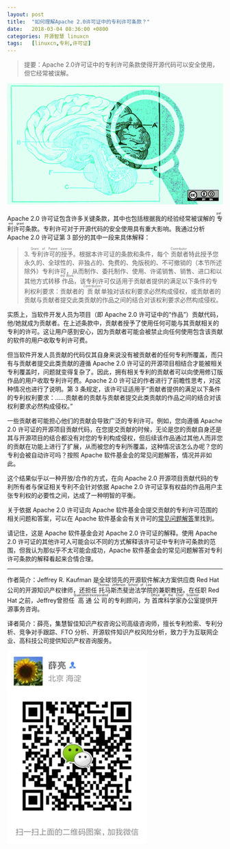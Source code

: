 ```yaml
---
layout: post
title:	"如何理解Apache 2.0许可证中的专利许可条款？"
date:	2018-03-04 08:36:00 +0800 
categories:	开源智慧 linuxcn 
tags:	[linuxcn,专利,许可证]
---
```




> 
> 提要：Apache 2.0许可证中的专利许可条款使得开源代码可以安全使用，但它经常被误解。
> 
> 
> 


![Understanding the Apache 2 patent license](/Asserts/Images/album/201803/04/084004nqrsu0wgrgrzrq5r.png "Understanding the Apache 2 patent license")


Apache 2.0 许可证包含许多关键条款，其中也包括根据我的经验经常被误解的<ruby> 专利许可 <rp>  （ </rp> <rt>  patent grant </rt> <rp>  ） </rp></ruby>条款。专利许可对于开源代码的安全使用具有重大影响。我通过分析 Apache 2.0 许可证第 3 部分的其中一段来具体解释：



> 
> 3.<ruby> 专利许可的授予 <rp>  （ </rp> <rt>  Grant of Patent License </rt> <rp>  ） </rp></ruby>。根据本许可证的条款和条件，每个<ruby> 贡献者 <rp>  （ </rp> <rt>  Contributor </rt> <rp>  ） </rp></ruby>特此授予您永久的、全球性的、非独占的、免费的、免版税的、不可撤销的（本节所述除外）专利许可，从而制作、委托制作、使用、许诺销售、销售、进口和以其他方式转移<ruby> 作品 <rp>  （ </rp> <rt>  the Work </rt> <rp>  ） </rp></ruby>，该专利许可仅适用于贡献者提供的满足以下条件的专利权利要求：贡献者的<ruby> 贡献 <rp>  （ </rp> <rt>  Contribution </rt> <rp>  ） </rp></ruby>单独对该权利要求必然构成侵权，或贡献者的贡献与贡献者提交此类贡献的作品之间的结合对该权利要求必然构成侵权。
> 
> 
> 


实质上，当软件开发人员为项目（即 Apache 2.0 许可证中的“作品”）贡献代码，他/她就成为贡献者。在上述条款中，贡献者授予了使用任何可能与其贡献相关的专利的许可。这让用户感到安心，因为贡献者可能会被禁止向任何使用包含该贡献的软件的用户收取专利许可费。


但当软件开发人员贡献的代码仅其自身来说没有被贡献者的任何专利所覆盖，而只有与贡献者提交此类贡献的遵循 Apache 2.0 许可证的开源项目相结合才能被相关专利覆盖时，问题就变得复杂了。因此，拥有相关专利的贡献者可以向使用修订版作品的用户收取专利许可费。Apache 2.0 许可证的作者进行了前瞻性思考，对这种情况也进行了说明。第 3 条规定，该许可证适用于“贡献者提供的满足以下条件的专利权利要求：……贡献者的贡献与贡献者提交此类贡献的作品之间的结合对该权利要求必然构成侵权。”


一些贡献者可能担心他们的贡献会导致广泛的专利许可。例如，您向遵循 Apache 2.0 许可证的开源项目贡献代码，在您提交贡献的时候，无论是您的贡献自身还是其与开源项目的结合都没有对您的专利构成侵权，但后续该作品通过其他人而非您的贡献在功能上进行了扩展，从而被您的专利所覆盖，这种情况该怎么办呢？您的专利会被自动许可吗？按照 Apache 软件基金会的常见问题解答，情况并非如此。


这个结果似乎以一种开放/合作的方式，在向 Apache 2.0 开源项目贡献代码的专利所有者与保证相关专利不会针对依据 Apache 2.0 许可证享有权益的作品用户主张专利权的必要性之间，达成了一种明智的平衡。


关于依据 Apache 2.0 许可证向 Apache 软件基金会提交贡献的专利许可范围的相关问题和答案，可以在 Apache 软件基金会有关许可的[常见问题解答](http://www.apache.org/foundation/license-faq.html)里找到。


请记住，这是 Apache 软件基金会对 Apache 2.0 许可证的解释。使用 Apache 2.0 许可证的其他许可人可能会以不同的方式解释该许可证中专利许可条款的范围，但我认为那似乎不太可能会成功，Apache 软件基金会的常见问题解答对专利许可条款的解释看起来合情合理。




---


作者简介：Jeffrey R. Kaufman 是全球领先的开源软件解决方案供应商 Red Hat 公司的开源知识产权律师，还担任<ruby> 托马斯杰斐逊法学院 <rp>  （ </rp> <rt>  Thomas Jefferson School of Law </rt> <rp>  ） </rp></ruby>的兼职教授。在任职 Red Hat 之前，Jeffrey曾担任<ruby> 高通公司 <rp>  （ </rp> <rt>  Qualcomm Incorporated </rt> <rp>  ） </rp></ruby>的专利顾问，为<ruby> 首席科学家办公室 <rp>  （ </rp> <rt>  Office of the Chief Scientist </rt> <rp>  ） </rp></ruby>提供开源事务咨询。


译者简介：薛亮，集慧智佳知识产权咨询公司高级咨询师，擅长专利检索、专利分析、竞争对手跟踪、FTO 分析、开源软件知识产权风险分析，致力于为互联网企业、高科技公司提供知识产权咨询服务。


![](/Asserts/Images/album/201803/04/083613wognpnqgyz9roh29.jpg)
